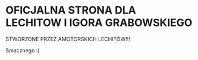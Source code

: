 # OFICJALNA STRONA DLA LECHITOW I IGORA GRABOWSKIEGO

STWORZONE PRZEZ AMOTORSKICH LECHITÓW!!!

Smacznego :)
